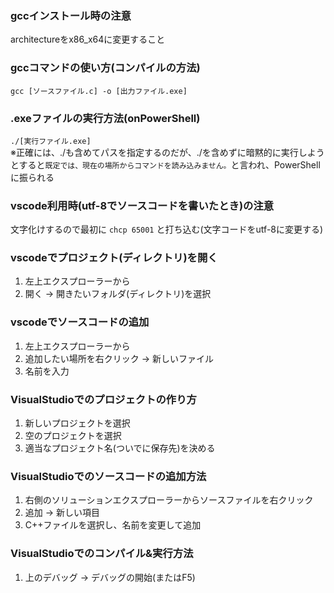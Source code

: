 ### gccインストール時の注意

architectureをx86_x64に変更すること

### gccコマンドの使い方(コンパイルの方法)

```gcc [ソースファイル.c] -o [出力ファイル.exe]```

### .exeファイルの実行方法(onPowerShell)

```./[実行ファイル.exe]```<br>
※正確には、./も含めてパスを指定するのだが、./を含めずに暗黙的に実行しようとすると```既定では、現在の場所からコマンドを読み込みません。```と言われ、PowerShellに振られる

### vscode利用時(utf-8でソースコードを書いたとき)の注意

文字化けするので最初に
```chcp 65001```
と打ち込む(文字コードをutf-8に変更する)

### vscodeでプロジェクト(ディレクトリ)を開く

1. 左上エクスプローラーから
1. 開く -> 開きたいフォルダ(ディレクトリ)を選択

### vscodeでソースコードの追加

1. 左上エクスプローラーから
1. 追加したい場所を右クリック -> 新しいファイル
1. 名前を入力

### VisualStudioでのプロジェクトの作り方

1. 新しいプロジェクトを選択
1. 空のプロジェクトを選択
1. 適当なプロジェクト名(ついでに保存先)を決める

### VisualStudioでのソースコードの追加方法

1. 右側のソリューションエクスプローラーからソースファイルを右クリック
1. 追加 -> 新しい項目
1. C++ファイルを選択し、名前を変更して追加

### VisualStudioでのコンパイル&実行方法

1. 上のデバッグ -> デバッグの開始(またはF5)

